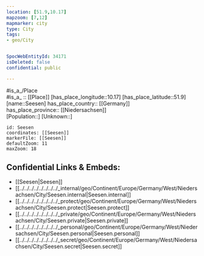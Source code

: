 ```yaml
---
location: [51.9,10.17] 
mapzoom: [7,12] 
mapmarker: city 
type: City
tags:
- geo/City


SpocWebEntityId: 34171
isDeleted: false
confidential: public

---
```

#is_a_/Place  
#is_a_ :: [[Place]] 
[has_place_longitude::10.17] 
[has_place_latitude::51.9] 
[name::Seesen] 
has_place_country:: [[Germany]]  
has_place_province:: [[Niedersachsen]]  
[Population::] 
[Unknown::] 


```leaflet
id: Seesen
coordinates: [[Seesen]] 
markerFile: [[Seesen]] 
defaultZoom: 11 
maxZoom: 18
```


## Confidential Links & Embeds: 
- [[Seesen|Seesen]]  
- [[../../../../../../../../_internal/geo/Continent/Europe/Germany/West/Niedersachsen/City/Seesen.internal|Seesen.internal]] 
- [[../../../../../../../../_protect/geo/Continent/Europe/Germany/West/Niedersachsen/City/Seesen.protect|Seesen.protect]] 
- [[../../../../../../../../_private/geo/Continent/Europe/Germany/West/Niedersachsen/City/Seesen.private|Seesen.private]] 
- [[../../../../../../../../_personal/geo/Continent/Europe/Germany/West/Niedersachsen/City/Seesen.personal|Seesen.personal]] 
- [[../../../../../../../../_secret/geo/Continent/Europe/Germany/West/Niedersachsen/City/Seesen.secret|Seesen.secret]] 
